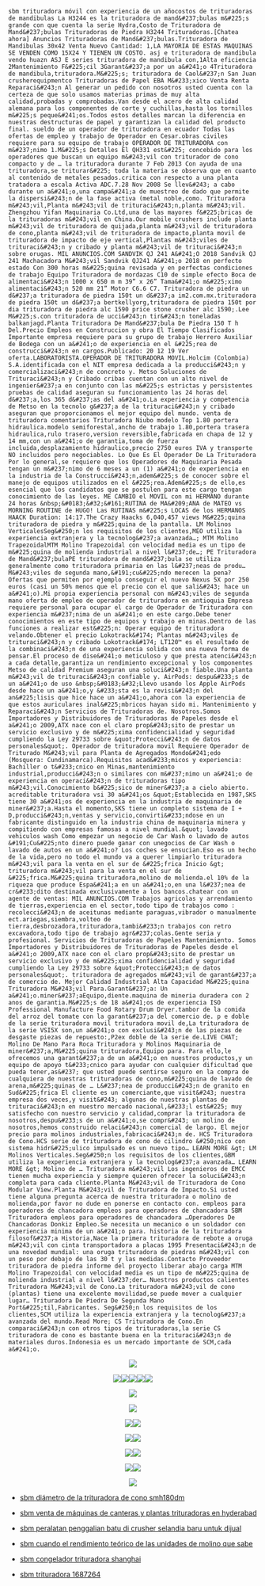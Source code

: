 
```
sbm trituradora móvil con experiencia de un añocostos de trituradoras de mandibulas La H3244 es la trituradora de mand&#237;bulas m&#225;s grande con que cuenta la serie Hydra,Costo de Trituradora de Mand&#237;bulas Trituradoras de Piedra H3244 Trituradoras.[Chatea ahora] Anuncios Trituradoras de Mand&#237;bulas.Trituradora de Mandibulas 30x42 Venta Nuevo Cantidad: 1,LA MAYORIA DE ESTAS MAQUINAS SE VENDEN COMO 15X24 Y TIENEN UN COSTO. asj e trituradora de mandibula vendo huazn ASJ E series trituradora de mandibula con,1Alta eficiencia 2Mantenimiento F&#225;cil 3Garant&#237;a por un a&#241;o 4Trituradora de mandibula,trituradora.M&#225;s; trituradora de Caol&#237;n San Juan crusherequipmentco Trituradoras de Papel EBA M&#233;xico Venta Renta Reparaci&#243;n Al generar un pedido con nosotros usted cuenta con la certeza de que solo usamos materias primas de muy alta calidad,probadas y comprobadas.Van desde el acero de alta calidad alemana para los componentes de corte y cuchillas,hasta los tornillos m&#225;s peque&#241;os.Todos estos detalles marcan la diferencia en nuestras destructuras de papel y garantizan la calidad del producto final. sueldo de un operador de trituradora en ecuador Todas las ofertas de empleo y trabajo de Operador en Cesar.obras civiles requiere para su equipo de trabajo OPERADOR DE TRITURADORA con m&#237;nimo 1.M&#225;s Detalles El QH331 est&#225; concebido para los operadores que buscan un equipo m&#243;vil con triturador de cono compacto y de … la trituradora durante 7 Feb 2013 Con ayuda de una trituradora,se triturar&#225; toda la materia se observa que en cuanto al contenido de metales pesados.critica con respecto a una planta tratadora a escala Activa ADC.7.28 Nov 2008 Se llev&#243; a cabo durante un a&#241;o,una campa&#241;a de muestreo de dado que permite la dispersi&#243;n de la fase activa (metal noble,como. Trituradora m&#243;vil,Planta m&#243;vil de trituraci&#243;n,planta m&#243;vil. Zhengzhou Yifan Maquinaria Co.Ltd,una de las mayores f&#225;bricas de la trituradoras m&#243;vil en China.Our mobile crushers include planta m&#243;vil de trituradora de quijada,planta m&#243;vil de trituradora de cono,planta m&#243;vil de trituradora de impacto,planta movil de trituradora de impacto de eje vertical,Plantas m&#243;viles de trituraci&#243;n y cribado y planta m&#243;vil de trituraci&#243;n sobre orugas. MIL ANUNCIOS.COM SANDVIK QJ 241 A&#241;O 2018 Sandvik QJ 241 Machacadora M&#243;vil Sandvik QJ241 A&#241;o 2018 en perfecto estado Con 300 horas m&#225;quina revisada y en perfectas condiciones de trabajo Equipo Trituradora de mordazas C10 de simple efecto Boca de alimentaci&#243;n 1000 x 650 m m 39” x 26” Tama&#241;o m&#225;ximo alimentaci&#243;n 520 mm 21” Motor C6.6 C7. Trituradora de piedra un d&#237;a trituradora de piedra 150t un d&#237;a im2.com.mx.trituradora de piedra 150t un d&#237;a bertkellyorg,trituradora de piedra 150t por dia trituradora de piedra alc 1590 price stone crusher alc 1590;.Lee M&#225;s.con trituradora de ucci&#243;n tir&#243;n toneladas balkanjagd.Planta Trituradora De Mand&#237;bula De Piedra 150 T h Del.Precio Empleos en Construccion y obra El Tiempo Clasificados Importante empresa requiere para su grupo de trabajo Herrero Auxiliar de Bodega con un a&#241;o de experiencia en el &#225;rea de construcci&#243;n en cargos.Publicado: 20 12 19 Ver oferta.LABORATORISTA.OPERADOR DE TRITURADORA MOVIL.Holcim (Colombia) S.A.identificada con el NIT empresa dedicada a la producci&#243;n y comercializaci&#243;n de concreto y. Metso Soluciones de Trituraci&#243;n y Cribado cribas cuentan con un alto nivel de ingenier&#237;a en conjunto con las m&#225;s estrictas y persistentes pruebas de calidad aseguran su funcionamiento las 24 horas del d&#237;a,los 365 d&#237;as del a&#241;o.La experiencia y competencia de Metso en la tecnolo g&#237;a de la trituraci&#243;n y cribado aseguran que proporcionamos el mejor equipo del mundo. venta de trituradora comentarios Trituradora Niubo modelo Top 1.80 portera hidraulica.modelo semiforestal,ancho de trabajo 1.80,portera trasera hidraulica,rulo trasero,version reversible,fabricada en chapa de 12 y 14 mm,con un a&#241;o de garantia,toma de fuerza incluida,desplazamiento hidraulico,precio 2750 euros IVA y transporte NO incluidos pero negociables. Lo Que Es El Operador De La Trituradora Por lo general,se requiere que los Operadores de Maquinaria Pesada tengan un m&#237;nimo de 6 meses a un (1) a&#241;o de experiencia en la industria de la Construcci&#243;n,adem&#225;s de conocer sobre el manejo de equipos utilizados en el &#225;rea.Adem&#225;s de ello,es esencial que los candidatos que se postulen para este cargo tengan conocimiento de las leyes. ME CAMBIO el MOVIL con mi HERMANO durante 24 horas &nbsp;&#0183;&#32;&#161;RUTINA de MA&#209;ANA de MATEO vs MORNING ROUTINE de HUGO! Las RUTINAS m&#225;s LOCAS de los HERMANOS HAACK Duration: 14:17.The Crazy Haacks 6,040,457 views M&#225;quina trituradora de piedra y m&#225;quina de la pantalla. LM Molinos VerticalesSeg&#250;n los requisitos de los clientes,MEO utiliza la experiencia extranjera y la tecnolog&#237;a avanzada…; MTM Molino TrapezoidalMTM Molino Trapezoidal con velocidad media es un tipo de m&#225;quina de molienda industrial a nivel l&#237;de…; PE Trituradora de Mand&#237;bulaPE trituradora de mand&#237;bula se utiliza generalmente como trituradora primaria en las l&#237;neas de produ… M&#243;viles de segunda mano,&#191;cu&#225;ndo merecen la pena? Ofertas que permiten por ejemplo conseguir el nuevo Nexus 5X por 250 euros (casi un 50% menos que el precio con el que sali&#243; hace un a&#241;o).Mi propia experiencia personal con m&#243;viles de segunda mano oferta de empleo de operador de trituradora en antioquia Empresa requiere personal para ocupar el cargo de Operador de Trituradora con experiencia m&#237;nima de un a&#241;o en este cargo.Debe tener conocimientos en este tipo de equipos y trabajo en minas.Dentro de las funciones a realizar est&#225;n: Operar equipo de trituradora velando.Obtener el precio Lokotrack&#174; Plantas m&#243;viles de trituraci&#243;n y cribado Lokotrack&#174; LT120™ es el resultado de la combinaci&#243;n de una experiencia solida con una nueva forma de pensar.El proceso de dise&#241;o meticuloso y que presta atenci&#243;n a cada detalle,garantiza un rendimiento excepcional y los componentes Metso de calidad Premium aseguran una soluci&#243;n fiable.Una planta m&#243;vil de trituraci&#243;n confiable y. AirPods: despu&#233;s de un a&#241;o de uso &nbsp;&#0183;&#32;Llevo usando los Apple AirPods desde hace un a&#241;o,y &#233;sta es la revisi&#243;n del an&#225;lisis que hice hace un a&#241;o,ahora con la experiencia de que estos auriculares inal&#225;mbricos hayan sido mi. Mantenimiento y Reparaci&#243;n Servicios de Trituradoras de. Nosotros.Somos Importadores y Distribuidores de Trituradoras de Papeles desde el a&#241;o 2009,ATX nace con el claro prop&#243;sito de prestar un servicio exclusivo y de m&#225;xima confidencialidad y seguridad cumpliendo la Ley 29733 sobre &quot;Protecci&#243;n de datos personales&quot;. Operador de trituradora movil Requiere Operador de Triturado M&#243;vil para Planta de Agregados Mondo&#241;edo (Mosquera: Cundinamarca).Requisitos acad&#233;micos y experiencia: Bachiller o t&#233;cnico en Minas,mantenimiento industrial,producci&#243;n o similares con m&#237;nimo un a&#241;o de experiencia en operaci&#243;n de trituradoras tipo m&#243;vil.Conocimiento b&#225;sico de miner&#237;a a cielo abierto. acreditable trituradora vsi 30 a&#241;os &quot;Establecida en 1987,SKS tiene 30 a&#241;os de experiencia en la industria de maquinaria de miner&#237;a.Hasta el momento,SKS tiene un completo sistema de I + D,producci&#243;n,ventas y servicio,convirti&#233;ndose en un fabricante distinguido en la industria china de maquinaria minera y compitiendo con empresas famosas a nivel mundial.&quot; lavado vehiculos wash Como empezar un negocio de Car Wash o lavado de autos &#191;Cu&#225;nto dinero puede ganar con unegocios de Car Wash o lavado de autos en un a&#241;o? Los coches se ensucian.Eso es un hecho de la vida,pero no todo el mundo va a querer limpiarlo trituradora m&#243;vil para la venta en el sur de &#225;frica Inicio &gt; trituradora m&#243;vil para la venta en el sur de &#225;frica.M&#225;quina trituradora,molino de molienda.el 10% de la riqueza que produce Espa&#241;a en un a&#241;o,en una l&#237;nea de cr&#233;dito destinada exclusivamente a los bancos.chatear con un agente de ventas: MIL ANUNCIOS.COM Trabajos agricolas y arrendamiento de tierras,experiencia en el sector,todo tipo de trabajos como : recolecci&#243;n de aceitunas mediante paraguas,vibrador o manualmente ect.ariegas,siembra,volteo de tierra,desbrozadora,trituradora,tambi&#233;n trabajos con retro excavadora,todo tipo de trabajo agr&#237;colas.Gente seria y profesional. Servicios de Trituradoras de Papeles Mantenimiento. Somos Importadores y Distribuidores de Trituradoras de Papeles desde el a&#241;o 2009,ATX nace con el claro prop&#243;sito de prestar un servicio exclusivo y de m&#225;xima confidencialidad y seguridad cumpliendo la Ley 29733 sobre &quot;Protecci&#243;n de datos personales&quot;. trituradora de agregados m&#243;vil de garant&#237;a de comercio de. Mejor Calidad Industrial Alta Capacidad M&#225;quina Trituradora M&#243;vil Para.Garant&#237;a: Un a&#241;o.miner&#237;aEquipo,diente.maquina de mineria duradera con 2 anos de garantia.M&#225;s de 18 a&#241;os de experiencia ISO Professional Manufacture Food Rotary Drum Dryer.tambor de la comida del arroz del tomate con la garant&#237;a del comercio de. p e doble de la serie trituradora movil trituradora movil de,La trituradora de la serie VSI5X son,un a&#241;o con exclusi&#243;n de las piezas de desgaste piezas de repuesto:,P2ex doble de la serie de.LIVE CHAT; Molino De Mano Para Roca Trituradora y Molinos Maquinaria de miner&#237;a,M&#225;quina trituradora,Equipo para. Para ello,le ofrecemos una garant&#237;a de un a&#241;o en nuestros productos,y un equipo de apoyo t&#233;cnico para ayudar con cualquier dificultad que pueda tener,as&#237; que usted puede sentirse seguro en la compra de cualquiera de nuestras trituradoras de cono,m&#225;quina de lavado de arena,m&#225;quinas de … L&#237;nea de producci&#243;n de granito en Sud&#225;frica El cliente es un comerciante,que visit&#243; nuestra empresa dos veces,y visit&#243; algunas de nuestras plantas de trituraci&#243;n en nuestro mercado nacional,&#233;l est&#225; muy satisfecho con nuestro servicio y calidad,comprar la trituradora de nosotros,despu&#233;s de un a&#241;o,se compr&#243; un molino de nosotros,hemos construido relaci&#243;n comercial de largo. El mejor precio para molinos industriales,fabricaci&#243;n de. HCS Trituradora de Cono.HCS serie de trituradora de cono de cilindro &#250;nico con sistema hidr&#225;ulico impulsado es un nuevo tipo… LEARN MORE &gt; LM Molinos Verticales.Seg&#250;n los requisitos de los clientes,GBM utiliza la experiencia extranjera y la tecnolog&#237;a avanzada… LEARN MORE &gt; Molino de … Trituradora m&#243;vil Los ingenieros de EMCC tienen mucha experiencia y siempre quieren ofrecer la soluci&#243;n completa para cada cliente.Planta M&#243;vil de Trituradora de Cono Modular View.Planta M&#243;vil de Trituradora de Impacto.Si usted tiene alguna pregunta acerca de nuestra trituradora o molino de molienda,por favor no dude en ponerse en contacto con. empleos para operadores de chancadora empleos para operadores de chancadora SBM Trituradora empleos para operadores de chancadora …Operadores De Chancadoras Donkiz Empleo.Se necesita un mecanico o un soldador con experiencia minima de un a&#241;o para. historia de la trituradora filosof&#237;a Historia,Nace la primera trituradora de rebote a oruga m&#243;vil con cinta transportadora a placas 1995 Presentaci&#243;n de una novedad mundial: una oruga trituradora de piedras m&#243;vil con un peso por debajo de las 30 t y las medidas.Contacto Proveedor trituradora de piedra informe del proyecto liberar abajo carga MTM Molino Trapezoidal con velocidad media es un tipo de m&#225;quina de molienda industrial a nivel l&#237;der… Nuestros productos calientes Trituradora M&#243;vil de Cono.La trituradora m&#243;vil de cono (plantas) tiene una excelente movilidad,se puede mover a cualquier lugar… Trituradora De Piedra De Segunda Mano Port&#225;til,Fabricantes. Seg&#250;n los requisitos de los clientes,SCM utiliza la experiencia extranjera y la tecnolog&#237;a avanzada del mundo.Read More; CS Trituradora de Cono.En comparaci&#243;n con otros tipos de trituradoras,la serie CS trituradora de cono es bastante buena en la trituraci&#243;n de materiales duros.Indonesia es un mercado importante de SCM,cada a&#241;o. 
```

<div align="center">

<a href="https://es-crusher.shibang-china.com/github&k=sbm+trituradora+m%C3%B3vil+con+experiencia+de+un+a%C3%B1o"><img src="https://static.shibang-china.com/es/crusher/logo.jpg"></a>

<a href="https://es-crusher.shibang-china.com/github&k=sbm+trituradora+m%C3%B3vil+con+experiencia+de+un+a%C3%B1o"><img src="https://static.shibang-china.com/es/crusher/index.jpg"></a><a href="https://es-crusher.shibang-china.com/material.htmlgithub&k=sbm+trituradora+m%C3%B3vil+con+experiencia+de+un+a%C3%B1o"><img src="https://static.shibang-china.com/es/crusher/material.jpg"></a><a href="https://es-crusher.shibang-china.com/application.htmlgithub&k=sbm+trituradora+m%C3%B3vil+con+experiencia+de+un+a%C3%B1o"><img src="https://static.shibang-china.com/es/crusher/application.jpg"></a><a href="https://es-crusher.shibang-china.com/aboutus.htmlgithub&k=sbm+trituradora+m%C3%B3vil+con+experiencia+de+un+a%C3%B1o"><img src="https://static.shibang-china.com/es/crusher/aboutus.jpg"></a><a href="https://es-crusher.shibang-china.com/contact.htmlgithub&k=sbm+trituradora+m%C3%B3vil+con+experiencia+de+un+a%C3%B1o"><img src="https://static.shibang-china.com/es/crusher/contact.jpg"></a>

<a href="https://es-crusher.shibang-china.com/github&k=sbm+trituradora+m%C3%B3vil+con+experiencia+de+un+a%C3%B1o"><img src="https://static.shibang-china.com/es/crusher/banner.jpg"></a>

<a href="https://swt.shibang-china.com/github&k=sbm+trituradora+m%C3%B3vil+con+experiencia+de+un+a%C3%B1o"><img src="https://static.shibang-china.com/es/crusher/text.jpg"></a>

<a href="https://swt.shibang-china.com/github&k=sbm+trituradora+m%C3%B3vil+con+experiencia+de+un+a%C3%B1o"><img src="https://static.shibang-china.com/es/crusher/chat.jpg"></a><a href="https://es-crusher.shibang-china.com/contact.htmlgithub&k=sbm+trituradora+m%C3%B3vil+con+experiencia+de+un+a%C3%B1o"><img src="https://static.shibang-china.com/es/crusher/message.jpg"></a>

<a href="https://es-crusher.shibang-china.com/products/pe.htmlgithub&k=sbm+trituradora+m%C3%B3vil+con+experiencia+de+un+a%C3%B1o"><img src="https://static.shibang-china.com/es/crusher/pe.jpg"></a><a href="https://es-crusher.shibang-china.com/products/pf.htmlgithub&k=sbm+trituradora+m%C3%B3vil+con+experiencia+de+un+a%C3%B1o"><img src="https://static.shibang-china.com/es/crusher/pf.jpg"></a>

<a href="https://es-crusher.shibang-china.com/products/hpt.htmlgithub&k=sbm+trituradora+m%C3%B3vil+con+experiencia+de+un+a%C3%B1o"><img src="https://static.shibang-china.com/es/crusher/hpt.jpg"></a><a href="https://es-crusher.shibang-china.com/products/vsi.htmlgithub&k=sbm+trituradora+m%C3%B3vil+con+experiencia+de+un+a%C3%B1o"><img src="https://static.shibang-china.com/es/crusher/vsi.jpg"></a>

<a href="https://es-crusher.shibang-china.com/products/klv.htmlgithub&k=sbm+trituradora+m%C3%B3vil+con+experiencia+de+un+a%C3%B1o"><img src="https://static.shibang-china.com/es/crusher/klv.jpg"></a><a href="https://es-crusher.shibang-china.com/products/portable.htmlgithub&k=sbm+trituradora+m%C3%B3vil+con+experiencia+de+un+a%C3%B1o"><img src="https://static.shibang-china.com/es/crusher/portable.jpg"></a>

<a href="https://swt.shibang-china.com/github&k=sbm+trituradora+m%C3%B3vil+con+experiencia+de+un+a%C3%B1o"><img src="https://static.shibang-china.com/es/crusher/case.jpg"></a>

</div>


* [sbm diámetro de la trituradora de cono smh180dm](sbm%20di%C3%A1metro%20de%20la%20trituradora%20de%20cono%20smh180dm.md)

* [sbm venta de máquinas de canteras y plantas trituradoras en hyderabad](sbm%20venta%20de%20m%C3%A1quinas%20de%20canteras%20y%20plantas%20trituradoras%20en%20hyderabad.md)

* [sbm peralatan penggalian batu di crusher selandia baru untuk dijual](sbm%20peralatan%20penggalian%20batu%20di%20crusher%20selandia%20baru%20untuk%20dijual.md)

* [sbm cuando el rendimiento teórico de las unidades de molino que sabe](sbm%20cuando%20el%20rendimiento%20te%C3%B3rico%20de%20las%20unidades%20de%20molino%20que%20sabe.md)

* [sbm congelador trituradora shanghai](sbm%20congelador%20trituradora%20shanghai.md)

* [sbm trituradora 1687264](sbm%20trituradora%201687264.md)